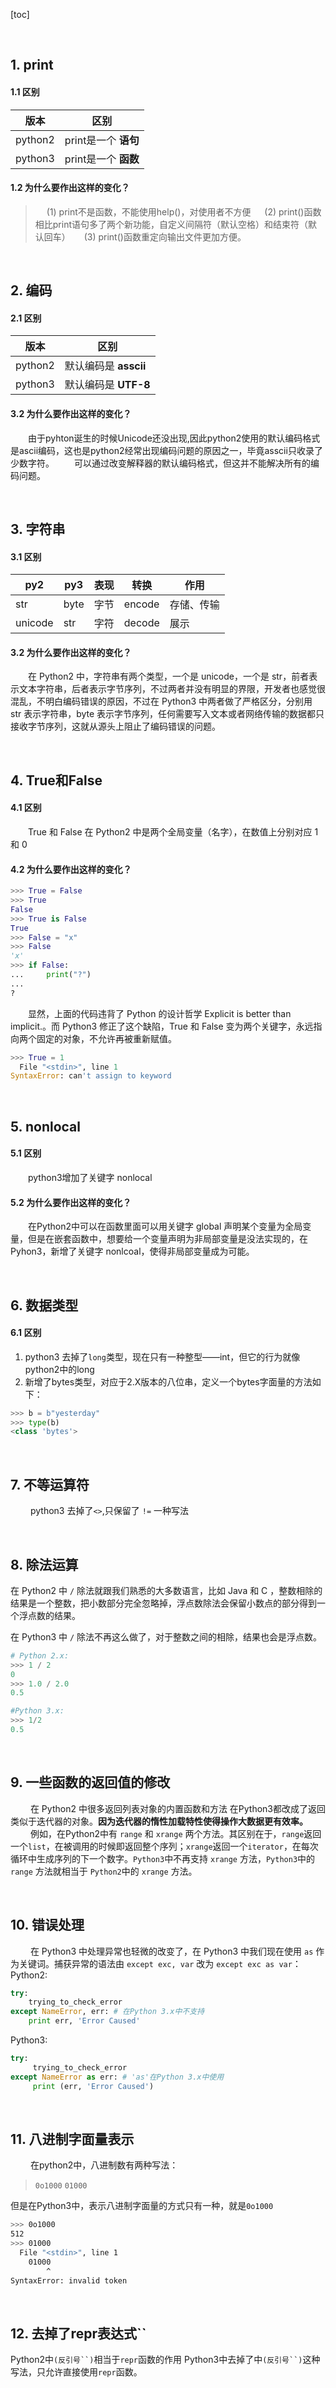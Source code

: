 [toc]





&emsp;
## 1. print
#### 1.1 区别 
| 版本    | 区别                 |
| ------- | -------------------- |
| python2 | print是一个 **语句** |
| python3 | print是一个 **函数** |

#### 1.2 为什么要作出这样的变化？
> &emsp; (1) print不是函数，不能使用help()，对使用者不方便
> &emsp; (2) print()函数相比print语句多了两个新功能，自定义间隔符（默认空格）和结束符（默认回车）
> &emsp; (3) print()函数重定向输出文件更加方便。
> 



&emsp;
## 2. 编码
#### 2.1 区别
| 版本    | 区别                  |
| ------- | --------------------- |
| python2 | 默认编码是 **asscii** |
| python3 | 默认编码是 **UTF-8**  |
#### 3.2 为什么要作出这样的变化？
&emsp;&emsp;由于pyhton诞生的时候Unicode还没出现,因此python2使用的默认编码格式是ascii编码，这也是python2经常出现编码问题的原因之一，毕竟asscii只收录了少数字符。
&emsp;&emsp;可以通过改变解释器的默认编码格式，但这并不能解决所有的编码问题。



&emsp;
## 3. 字符串
#### 3.1 区别
| py2     | py3  | 表现 | 转换   | 作用       |
| ------- | ---- | ---- | ------ | ---------- |
| str     | byte | 字节 | encode | 存储、传输 |  
| unicode | str  | 字符 | decode | 展示       |
#### 3.2 为什么要作出这样的变化？
&emsp;&emsp;在 Python2 中，字符串有两个类型，一个是 unicode，一个是 str，前者表示文本字符串，后者表示字节序列，不过两者并没有明显的界限，开发者也感觉很混乱，不明白编码错误的原因，不过在 Python3 中两者做了严格区分，分别用 str 表示字符串，byte 表示字节序列，任何需要写入文本或者网络传输的数据都只接收字节序列，这就从源头上阻止了编码错误的问题。



&emsp;
## 4. True和False
#### 4.1 区别
&emsp;&emsp;True 和 False 在 Python2 中是两个全局变量（名字），在数值上分别对应 1 和 0
#### 4.2 为什么要作出这样的变化？
```python
>>> True = False
>>> True
False
>>> True is False
True
>>> False = "x"
>>> False
'x'
>>> if False:
...     print("?")
... 
?
```
&emsp;&emsp;显然，上面的代码违背了 Python 的设计哲学 Explicit is better than implicit.。而 Python3 修正了这个缺陷，True 和 False 变为两个关键字，永远指向两个固定的对象，不允许再被重新赋值。
```python
>>> True = 1
  File "<stdin>", line 1
SyntaxError: can't assign to keyword
```



&emsp;
## 5. nonlocal
#### 5.1 区别
&emsp;&emsp;python3增加了关键字 nonlocal
#### 5.2 为什么要作出这样的变化？
&emsp;&emsp;在Python2中可以在函数里面可以用关键字 global 声明某个变量为全局变量，但是在嵌套函数中，想要给一个变量声明为非局部变量是没法实现的，在Pyhon3，新增了关键字 nonlcoal，使得非局部变量成为可能。



&emsp;
## 6. 数据类型
#### 6.1 区别
1) python3 去掉了`long`类型，现在只有一种整型——int，但它的行为就像python2中的long
2) 新增了bytes类型，对应于2.X版本的八位串，定义一个bytes字面量的方法如下：
```python
>>> b = b"yesterday"
>>> type(b)
<class 'bytes'>
```


&emsp;
## 7. 不等运算符
&emsp;&emsp; python3 去掉了`<>`,只保留了 `!=` 一种写法



&emsp;
## 8. 除法运算
在 Python2 中 `/` 除法就跟我们熟悉的大多数语言，比如 Java 和 C ，整数相除的结果是一个整数，把小数部分完全忽略掉，浮点数除法会保留小数点的部分得到一个浮点数的结果。

在 Python3 中 `/` 除法不再这么做了，对于整数之间的相除，结果也会是浮点数。
```python
# Python 2.x:
>>> 1 / 2
0
>>> 1.0 / 2.0
0.5

#Python 3.x:
>>> 1/2
0.5
```



&emsp;
## 9. 一些函数的返回值的修改
&emsp;&emsp; 在 Python2 中很多返回列表对象的内置函数和方法 在Python3都改成了返回类似于迭代器的对象。**因为迭代器的惰性加载特性使得操作大数据更有效率。**
&emsp;&emsp; 例如，在Python2中有 `range` 和 `xrange` 两个方法。其区别在于，`range`返回一个`list`，在被调用的时候即返回整个序列；`xrange`返回一个`iterator`，在每次循环中生成序列的下一个数字。`Python3`中不再支持 `xrange` 方法，`Python3`中的 `range` 方法就相当于 `Python2`中的 `xrange` 方法。




&emsp;
## 10. 错误处理
&emsp;&emsp; 在 Python3 中处理异常也轻微的改变了，在 Python3 中我们现在使用 `as` 作为关键词。捕获异常的语法由 `except exc, var` 改为 `except exc as var`：
Python2:
```python
try:
    trying_to_check_error
except NameError, err: # 在Python 3.x中不支持
    print err, 'Error Caused' 
```
Python3:
```python
try:
     trying_to_check_error
except NameError as err: # 'as'在Python 3.x中使用
     print (err, 'Error Caused')
```




&emsp;
## 11. 八进制字面量表示
&emsp;&emsp; 在python2中，八进制数有两种写法：
> `0o1000`
> `01000`
> 
但是在Python3中，表示八进制字面量的方式只有一种，就是`0o1000`
```bash
>>> 0o1000
512
>>> 01000
  File "<stdin>", line 1
    01000
        ^
SyntaxError: invalid token
```




&emsp;
## 12. 去掉了repr表达式``
Python2中`(反引号``)`相当于`repr`函数的作用
Python3中去掉了中`(反引号``)`这种写法，只允许直接使用`repr`函数。
